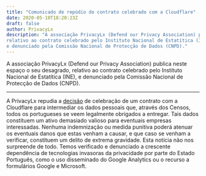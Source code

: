 ```yaml
---
title: "Comunicado de repúdio do contrato celebrado com a Cloudflare"
date: 2020-05-10T18:20:23Z
draft: false
author: PrivacyLx
description: "A associação PrivacyLx (Defend our Privacy Association) publica neste espaço o $
relativo ao contrato celebrado pelo Instituto Nacional de Estatítica (INE),
e denunciado pela Comissão Nacional de Protecção de Dados (CNPD)."
---
```


A associação PrivacyLx (Defend our Privacy Association) publica neste espaço o seu desagrado, 
relativo ao contrato celebrado pelo Instituto Nacional de Estatítica (INE), 
e denunciado pela Comissão Nacional de Protecção de Dados (CNPD).

-----

A PrivacyLx repudia a [decisão](https://rr.sapo.pt/2021/04/30/pais/ine-censos-e-cloudflare-uma-historia-de-protecao-de-dados-baralhada-por-teorias-da-conspiracao/especial/236799/) de celebração de um contrato com a Cloudflare para intermediar os dados pessoais que, através dos Censos, todos os portugueses se veem legalmente 
obrigados a entregar. Tais dados constituem um ativo demasiado valioso para eventuais empresas interessadas. Nenhuma indemnização ou medida punitiva poderá 
atenuar os eventuais danos que estas venham a causar, e que caso se venham a verificar, constituem um delito de extrema gravidade. Esta notícia não nos 
surpreende de todo. Temos verificado e denunciado a crescente dependência de tecnologias invasoras da privacidade por parte do Estado Português, como o uso 
disseminado do Google Analytics ou o recurso a formulários Google e Microsoft.
